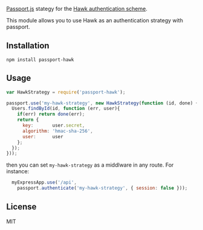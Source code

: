 [Passport.js](http://passportjs.org/) stategy for the [Hawk authentication scheme](https://github.com/hueniverse/hawk).

This module allows you to use Hawk as an authentication strategy with passport.

## Installation

	npm install passport-hawk

## Usage

~~~javascript
var HawkStrategy = require('passport-hawk');

passport.use('my-hawk-strategy', new HawkStrategy(function (id, done) {
  Users.findById(id, function (err, user){
    if(err) return done(err);
    return {
      key: 		 user.secret,
      algorithm: 'hmac-sha-256',
      user:		 user
	};
  });
}));
~~~

then you can set ```my-hawk-strategy``` as a middlware in any route. For instance:

~~~javascript
  myExpressApp.use('/api', 
  	passport.authenticate('my-hawk-strategy', { session: false }));
~~~

## License

MIT